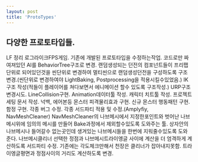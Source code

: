 ```yaml
---
layout: post
title: 'ProtoTypes'
---
```


다양한 프로토타입들.
------
LF 정리
로그라이크FPS게임.
기존에 개발된 프로토타입을 수정하는작업.
코드로만 짜여져있던 AI를 BehaviorTree구조로 변경.
랜덤생성되는 던전의 컴포넌트들이 프리팹단위로 되어있던것을 씬단위로 변경하여
멀티씬으로 랜덤생성던전을 구성하도록 구조변경.(씬단위로 변경하여야 LightBaking, Postprocessing을 적용시킬수있었음.)
IK구조 작성(적들이 플레이어를 쳐다보면서 에니메이션 할수 있도록 구조작성.)
URP구조변경시도.
LineCollision구현.
Animation데이터툴 작성.
캐릭터 치트툴 작성.
프로젝트 세팅 문서 작성.
넉백, 에어본등 몬스터 피격물리효과 구현.
신규 몬스터 행동패턴 구현.
함정 구현.
각종 버그 수정.
각종 서드파티 적용 및 수정.(Amplyfiy, NavMeshCleaner)
NavMeshCleaner의
나브메시에서 지정한포인트와 벗어난 나브메시위에 임의의 메시를 만들어 Bake과정에서 제외할수있도록 도와주는 툴.
상자안의 나브메시나 들어갈수 없는곳인데 생겨있는 나브메시들을 한번에 지워줄수있도록 도와준다.
나브메시클리너 선택한 정점과 나브메시트라이엥글 사이에 계산을 더 엄격하게 계산하도록 서드파티 수정.
기존에는 각도체크만해서 천장은 클리너가 잡아내지못함. 트라이엥글평면과 정점사이의 거리도 계산하도록 변경.
